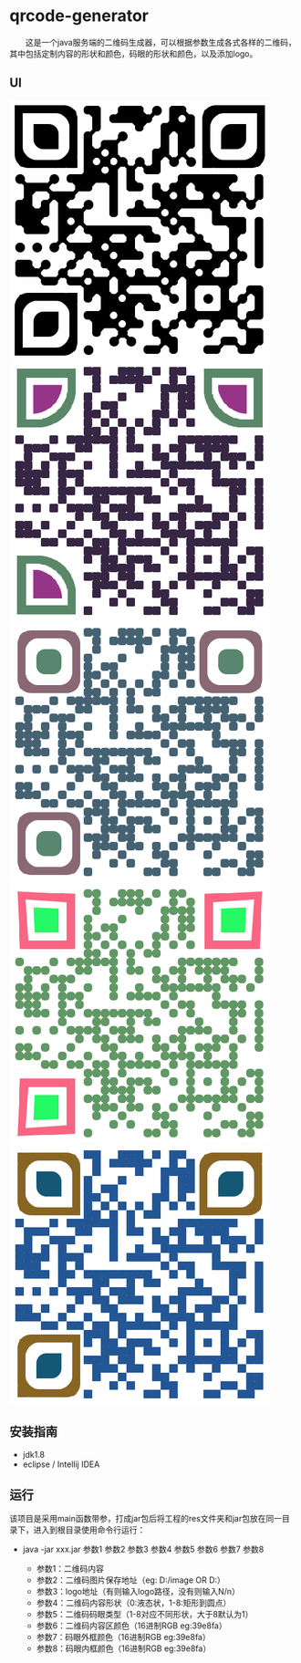 
# qrcode-generator
&emsp;&emsp;这是一个java服务端的二维码生成器，可以根据参数生成各式各样的二维码，其中包括定制内容的形状和颜色，码眼的形状和颜色，以及添加logo。

## UI
![1](https://github.com/sibosend/qrcode-generator/blob/master/screenshot/qrCode1.png)
![2](https://github.com/sibosend/qrcode-generator/blob/master/screenshot/qrCode2.png)
![3](https://github.com/sibosend/qrcode-generator/blob/master/screenshot/qrCode3.png)
![4](https://github.com/sibosend/qrcode-generator/blob/master/screenshot/qrCode4.png)
![5](https://github.com/sibosend/qrcode-generator/blob/master/screenshot/qrCode5.png)

## 安装指南
* jdk1.8 
* eclipse / Intellij IDEA

## 运行
该项目是采用main函数带参，打成jar包后将工程的res文件夹和jar包放在同一目录下，进入到根目录使用命令行运行：
*  java -jar xxx.jar 参数1 参数2 参数3 参数4 参数5 参数6 参数7 参数8

   * 参数1：二维码内容
   * 参数2：二维码图片保存地址（eg: D:/image OR D:）
   * 参数3：logo地址（有则输入logo路径，没有则输入N/n）
   * 参数4：二维码内容形状（0:液态状，1-8:矩形到圆点）
   * 参数5：二维码码眼类型（1-8对应不同形状，大于8默认为1）
   * 参数6：二维码内容区颜色（16进制RGB eg:39e8fa）
   * 参数7：码眼外框颜色（16进制RGB eg:39e8fa）
   * 参数8：码眼内框颜色（16进制RGB eg:39e8fa）